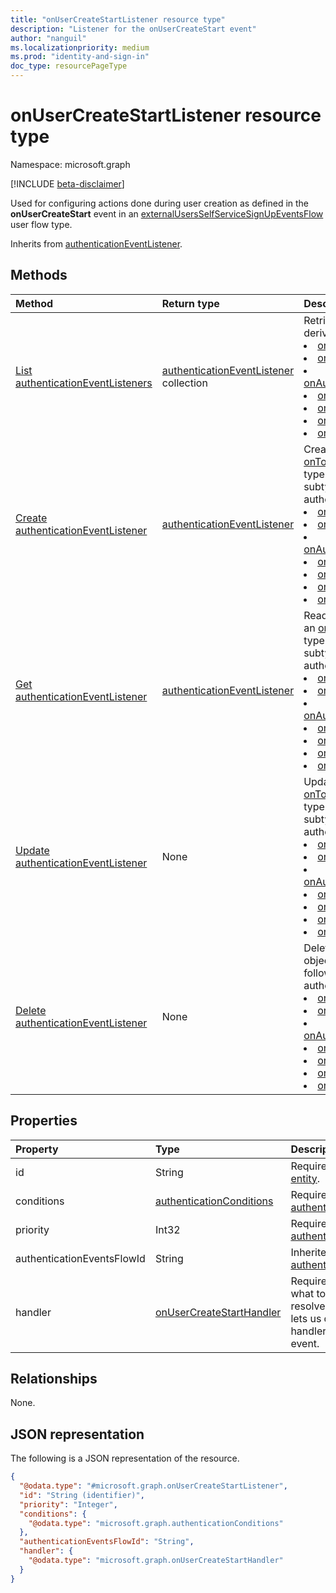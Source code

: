 ```yaml
---
title: "onUserCreateStartListener resource type"
description: "Listener for the onUserCreateStart event"
author: "nanguil"
ms.localizationpriority: medium
ms.prod: "identity-and-sign-in"
doc_type: resourcePageType
---
```


# onUserCreateStartListener resource type

Namespace: microsoft.graph

[!INCLUDE [beta-disclaimer](../../includes/beta-disclaimer.md)]

Used for configuring actions done during user creation as defined in the **onUserCreateStart** event in an [externalUsersSelfServiceSignUpEventsFlow](externalUsersSelfServiceSignUpEventsFlow.md) user flow type.

Inherits from [authenticationEventListener](../resources/authenticationeventlistener.md).

## Methods
|Method|Return type|Description|
|:---|:---|:---|
|[List authenticationEventListeners](../api/identitycontainer-list-authenticationeventlisteners.md)|[authenticationEventListener](../resources/authenticationeventlistener.md) collection|Retrieve a list of the following object types derived from authenticationEventListener: <br/> <li>[onTokenIssuanceStartListener](../resources/ontokenissuancestartlistener.md) <li>[onInteractiveAuthFlowStartListener](../resources/oninteractiveauthflowstartlistener.md) <li>[onAuthenticationMethodLoadStartListener](../resources/onauthenticationmethodloadstartlistener.md) <li>[onAttributeCollectionListener](../resources/onattributecollectionlistener.md)<li>[onUserCreateStartListener](../resources/onusercreatestartlistener.md)<li>[onAttributeCollectionStartListener](../resources/onattributecollectionstartlistener.md)<li>[onAttributeCollectionSubmitListener](../resources/onattributecollectionsubmitlistener.md)|
|[Create authenticationEventListener](../api/identitycontainer-post-authenticationeventlisteners.md)|[authenticationEventListener](../resources/authenticationeventlistener.md)|Create a new [onTokenIssuanceStartListener](../resources/ontokenissuancestartlistener.md) object type. The type can be one of the following subtypes derived from authenticationEventListener: <br/> <li>[onTokenIssuanceStartListener](../resources/ontokenissuancestartlistener.md) <li>[onInteractiveAuthFlowStartListener](../resources/oninteractiveauthflowstartlistener.md) <li>[onAuthenticationMethodLoadStartListener](../resources/onauthenticationmethodloadstartlistener.md) <li>[onAttributeCollectionListener](../resources/onattributecollectionlistener.md)<li>[onUserCreateStartListener](../resources/onusercreatestartlistener.md)<li>[onAttributeCollectionStartListener](../resources/onattributecollectionstartlistener.md)<li>[onAttributeCollectionSubmitListener](../resources/onattributecollectionsubmitlistener.md)|
|[Get authenticationEventListener](../api/authenticationeventlistener-get.md)|[authenticationEventListener](../resources/authenticationeventlistener.md)|Read the properties and relationships of an [onTokenIssuanceStartListener](../resources/ontokenissuancestartlistener.md) object type. The type can be one of the following subtypes derived from authenticationEventListener: <br/> <li>[onTokenIssuanceStartListener](../resources/ontokenissuancestartlistener.md) <li>[onInteractiveAuthFlowStartListener](../resources/oninteractiveauthflowstartlistener.md) <li>[onAuthenticationMethodLoadStartListener](../resources/onauthenticationmethodloadstartlistener.md) <li>[onAttributeCollectionListener](../resources/onattributecollectionlistener.md)<li>[onUserCreateStartListener](../resources/onusercreatestartlistener.md)<li>[onAttributeCollectionStartListener](../resources/onattributecollectionstartlistener.md)<li>[onAttributeCollectionSubmitListener](../resources/onattributecollectionsubmitlistener.md)|
|[Update authenticationEventListener](../api/authenticationeventlistener-update.md)|None|Update the properties of an [onTokenIssuanceStartListener](../resources/ontokenissuancestartlistener.md) object type. The type can be one of the following subtypes derived from authenticationEventListener: <br/> <li>[onTokenIssuanceStartListener](../resources/ontokenissuancestartlistener.md) <li>[onInteractiveAuthFlowStartListener](../resources/oninteractiveauthflowstartlistener.md) <li>[onAuthenticationMethodLoadStartListener](../resources/onauthenticationmethodloadstartlistener.md) <li>[onAttributeCollectionListener](../resources/onattributecollectionlistener.md)<li>[onUserCreateStartListener](../resources/onusercreatestartlistener.md)<li>[onAttributeCollectionStartListener](../resources/onattributecollectionstartlistener.md)<li>[onAttributeCollectionSubmitListener](../resources/onattributecollectionsubmitlistener.md)|
|[Delete authenticationEventListener](../api/authenticationeventlistener-delete.md)|None|Delete an [onTokenIssuanceStartListener](../resources/ontokenissuancestartlistener.md) object type. The type can be one of the following subtypes derived from authenticationEventListener: <br/> <li>[onTokenIssuanceStartListener](../resources/ontokenissuancestartlistener.md) <li>[onInteractiveAuthFlowStartListener](../resources/oninteractiveauthflowstartlistener.md) <li>[onAuthenticationMethodLoadStartListener](../resources/onauthenticationmethodloadstartlistener.md) <li>[onAttributeCollectionListener](../resources/onattributecollectionlistener.md)<li>[onUserCreateStartListener](../resources/onusercreatestartlistener.md)<li>[onAttributeCollectionStartListener](../resources/onattributecollectionstartlistener.md)<li>[onAttributeCollectionSubmitListener](../resources/onattributecollectionsubmitlistener.md)|

## Properties
|Property|Type|Description|
|:---|:---|:---|
|id|String|Required. Inherited from [entity](../resources/entity.md).|
|conditions|[authenticationConditions](../resources/authenticationconditions.md)|Required. Inherited from [authenticationEventListener](../resources/authenticationeventlistener.md).|
|priority|Int32|Required. Inherited from [authenticationEventListener](../resources/authenticationeventlistener.md).|
|authenticationEventsFlowId|String| Inherited from [authenticationEventListener](../resources/authenticationeventlistener.md).|
|handler|[onUserCreateStartHandler](../resources/onusercreatestarthandler.md)|Required. Configuration for what to invoke if the event resolves to this listener. This lets us define potential handler configurations per-event.|


## Relationships
None.

## JSON representation
The following is a JSON representation of the resource.
<!-- {
  "blockType": "resource",
  "keyProperty": "id",
  "@odata.type": "microsoft.graph.onUserCreateStartListener",
  "baseType": "microsoft.graph.authenticationEventListener",
  "openType": false
}
-->
``` json
{
  "@odata.type": "#microsoft.graph.onUserCreateStartListener",
  "id": "String (identifier)",
  "priority": "Integer",
  "conditions": {
    "@odata.type": "microsoft.graph.authenticationConditions"
  },
  "authenticationEventsFlowId": "String",
  "handler": {
    "@odata.type": "microsoft.graph.onUserCreateStartHandler"
  }
}
```

